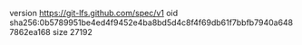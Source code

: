 version https://git-lfs.github.com/spec/v1
oid sha256:0b5789951be4ed4f9452e4ba8bd5d4c8f4f69db61f7bbfb7940a6487862ea168
size 27192

